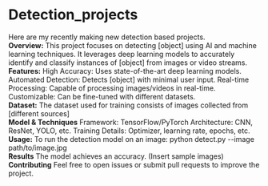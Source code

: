 # Detection_projects
Here are my recently making new detection based projects.
<br>
**Overview:**
This project focuses on detecting [object] using AI and machine learning techniques. It leverages deep learning models to accurately identify and classify instances of [object] from images or video streams.
<br>
**Features:**
High Accuracy: Uses state-of-the-art deep learning models.
Automated Detection: Detects [object] with minimal user input.
Real-time Processing: Capable of processing images/videos in real-time.
Customizable: Can be fine-tuned with different datasets.
<br>
**Dataset:**
The dataset used for training consists of images collected from [different sources]
<br>
**Model & Techniques**
Framework: TensorFlow/PyTorch
Architecture: CNN, ResNet, YOLO, etc.
Training Details: Optimizer, learning rate, epochs, etc.
<br>
**Usage:**
To run the detection model on an image:
python detect.py --image path/to/image.jpg
<br>
**Results**
The model achieves an accuracy.
(Insert sample images)
<br>
**Contributing**
Feel free to open issues or submit pull requests to improve the project.

